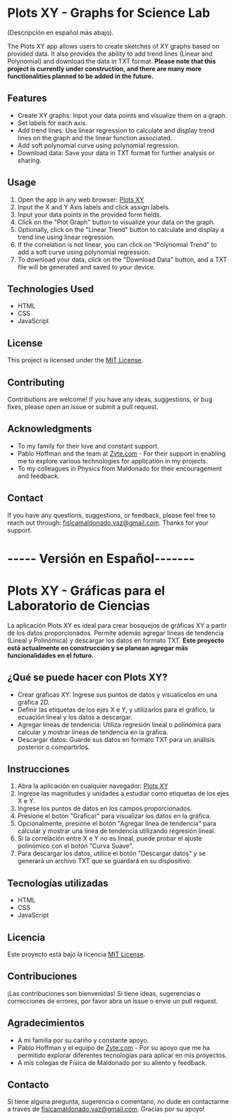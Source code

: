 # Plots XY - Graphs for Science Lab

(Descripción en español más abajo).

The Plots XY app allows users to create sketches of XY graphs based on provided data. It also provides the ability to add trend lines (Linear and Polynomial) and download the data in TXT format.
**Please note that this project is currently under construction, and there are many more functionalities planned to be added in the future.**

## Features

- Create XY graphs: Input your data points and visualize them on a graph.
- Set labels for each axis.
- Add trend lines: Use linear regression to calculate and display trend lines on the graph and the linear function associated.
- Add soft polynomial curve using polynomial regression.
- Download data: Save your data in TXT format for further analysis or sharing.


## Usage

1. Open the app in any web browser: [Plots XY](https://fisicamaldonado.github.io/graficas/)
2. Input the X and Y Axis labels and click assign labels.
3. Input your data points in the provided form fields.
4. Click on the "Plot Graph" button to visualize your data on the graph.
5. Optionally, click on the "Linear Trend" button to calculate and display a trend line using linear regression.
6. If the correlation is not linear, you can click on "Polynomial Trend" to add a soft curve using polynomial regression.
7. To download your data, click on the "Download Data" button, and a TXT file will be generated and saved to your device.

## Technologies Used

- HTML
- CSS
- JavaScript

## License

This project is licensed under the [MIT License](LICENSE).

## Contributing

Contributions are welcome! If you have any ideas, suggestions, or bug fixes, please open an issue or submit a pull request.

## Acknowledgments

- To my family for their love and constant support.
- Pablo Hoffman and the team at [Zyte.com](https://www.zyte.com/) - For their support in enabling me to explore various technologies for application in my projects.
- To my colleagues in Physics from Maldonado for their encouragement and feedback.

## Contact

If you have any questions, suggestions, or feedback, please feel free to reach out through: fisicamaldonado.vaz@gmail.com.
Thanks for your support.


# ----- Versión en Español-------


# Plots XY - Gráficas para el Laboratorio de Ciencias

La aplicación Plots XY es ideal para crear bosquejos de gráficas XY a partir de los datos proporcionados. Permite además agregar líneas de tendencia (Lineal y Polinómica) y descargar los datos en formato TXT.
**Este proyecto está actualmente en construcción y se planean agregar más funcionalidades en el futuro.**

## ¿Qué se puede hacer con Plots XY?

- Crear gráficas XY: Ingrese sus puntos de datos y visualícelos en una gráfica 2D.
- Definir las etiquetas de los ejes X e Y, y utilizarlos para el gráfico, la ecuación lineal y los datos a descargar.
- Agregar líneas de tendencia: Utiliza regresión lineal o polinómica para calcular y mostrar líneas de tendencia en la gráfica.
- Descargar datos: Guarde sus datos en formato TXT para un análisis posterior o compartirlos.

## Instrucciones

1. Abra la aplicación en cualquier navegador: [Plots XY](https://fisicamaldonado.github.io/graficas/)
2. Ingrese las magnitudes y unidades a estudiar como etiquetas de los ejes X e Y.
3. Ingrese los puntos de datos en los campos proporcionados.
4. Presione el botón "Graficar" para visualizar los datos en la gráfica.
5. Opcionalmente, presione el botón "Agregar línea de tendencia" para calcular y mostrar una línea de tendencia utilizando regresión lineal.
6. Si la correlación entre X e Y no es lineal, puede probar el ajuste polinómico con el botón "Curva Suave".
7. Para descargar los datos, utilice el botón "Descargar datos" y se generará un archivo TXT que se guardará en su dispositivo.

## Tecnologías utilizadas

- HTML
- CSS
- JavaScript

## Licencia

Este proyecto está bajo la licencia [MIT License](LICENSE).

## Contribuciones

¡Las contribuciones son bienvenidas! Si tiene ideas, sugerencias o correcciones de errores, por favor abra un issue o envíe un pull request.

## Agradecimientos

- A mi familia por su cariño y constante apoyo.
- Pablo Hoffman y el equipo de [Zyte.com](https://www.zyte.com/) - Por su apoyo que me ha permitido explorar diferentes tecnologías para aplicar en mis proyectos.
- A mis colegas de Física de Maldonado por su aliento y feedback.

## Contacto

Si tiene alguna pregunta, sugerencia o comentario, no dude en contactarme a través de fisicamaldonado.vaz@gmail.com.
Gracias por su apoyo!
